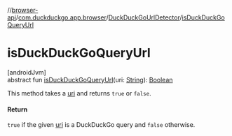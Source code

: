 //[browser-api](../../../index.md)/[com.duckduckgo.app.browser](../index.md)/[DuckDuckGoUrlDetector](index.md)/[isDuckDuckGoQueryUrl](is-duck-duck-go-query-url.md)

# isDuckDuckGoQueryUrl

[androidJvm]\
abstract fun [isDuckDuckGoQueryUrl](is-duck-duck-go-query-url.md)(uri: [String](https://kotlinlang.org/api/latest/jvm/stdlib/kotlin/-string/index.html)): [Boolean](https://kotlinlang.org/api/latest/jvm/stdlib/kotlin/-boolean/index.html)

This method takes a [uri](is-duck-duck-go-query-url.md) and returns `true` or `false`.

#### Return

`true` if the given [uri](is-duck-duck-go-query-url.md) is a DuckDuckGo query and `false` otherwise.
